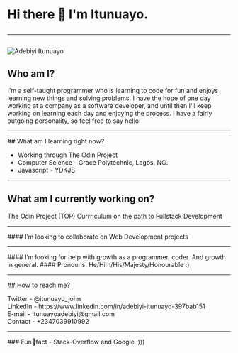 # Hi there 👋 I'm Itunuayo. <hr>

![Adebiyi Itunuayo](https://avatars.githubusercontent.com/u/44436048?s=400&u=738b8d8f62cbae37c761ccb153eb4be470cc8490&v=4)

<!--
**Artymanprince/Artymanprince** is a ✨ _special_ ✨ repository because its `README.md` (this file) appears on your GitHub profile.

Here are some ideas to get you started:

- 🔭 I’m currently working on ...
- 🌱 I’m currently learning ...
- 👯 I’m looking to collaborate on ...
- 🤔 I’m looking for help with ...
- 💬 Ask me about ...
- 📫 How to reach me: ...
- 😄 Pronouns: ...
- ⚡ Fun fact: ...
-->
## Who am I?
<p> I'm a self-taught programmer who is learning to code for fun and enjoys learning new things and solving problems. I have the hope of one day working at a company as a software developer, and until then I'll keep working on learning each day and enjoying the process. I have a fairly outgoing personality, so feel free to say hello! </p> <hr>
## What am I learning right now?
<p> 
<ul> 
  <li> 
    Working through The Odin Project
  </li>
  <li>
    Computer Science - Grace Polytechnic, Lagos, NG.
  </li>
  <li>
    Javascript - YDKJS
  </li>
</ul>
</p> <hr>

## What am I currently working on? 
  <p> 
    The Odin Project (TOP) Currriculum on the path to Fullstack Development
  </p> <hr>
#### I’m looking to collaborate on Web Development projects <hr>
#### I’m looking for help with growth as a programmer, coder. And growth in general.
#### Pronouns: He/Him/His/Majesty/Honourable :) <hr>
## How to reach me?
  <p> Twitter - @itunuayo_john </br>
  LinkedIn - https://www.linkedin.com/in/adebiyi-itunuayo-397bab151 </br>
  E-mail - itunuayoadebiyi@gmail.com </br>
  Contact - +2347039910992
  </p> <hr>
### Funfact - Stack-Overflow and Google :)))
